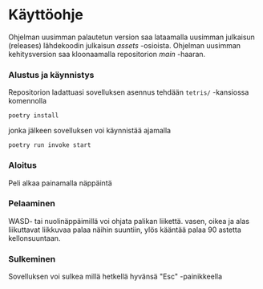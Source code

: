 # Käyttöohje

Ohjelman uusimman palautetun version saa lataamalla uusimman julkaisun (releases) lähdekoodin julkaisun *assets* -osioista. Ohjelman uusimman kehitysversion saa kloonaamalla repositorion *main* -haaran.

### Alustus ja käynnistys

Repositorion ladattuasi sovelluksen asennus tehdään `tetris/` -kansiossa komennolla 

`poetry install`

jonka jälkeen sovelluksen voi käynnistää ajamalla

`poetry run invoke start`

### Aloitus

Peli alkaa painamalla näppäintä

### Pelaaminen

WASD- tai nuolinäppäimillä voi ohjata palikan liikettä. vasen, oikea ja alas liikuttavat liikkuvaa palaa näihin suuntiin, ylös kääntää palaa 90 astetta kellonsuuntaan.

### Sulkeminen

Sovelluksen voi sulkea millä hetkellä hyvänsä "Esc" -painikkeella

